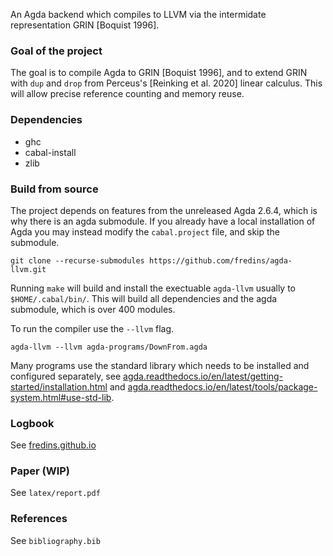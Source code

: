 An Agda backend which compiles to LLVM via the intermidate representation GRIN [Boquist 1996].  

### Goal of the project

The goal is to compile Agda to GRIN [Boquist 1996], and to extend GRIN with `dup` and `drop` from Perceus's [Reinking et al. 2020] linear calculus. This will allow precise reference counting and memory reuse.  

### Dependencies

- ghc
- cabal-install
- zlib

### Build from source

The project depends on features from the unreleased Agda 2.6.4, which is why there is an agda submodule. If you already
have a local installation of Agda you may instead modify the `cabal.project` file, and skip the submodule.  

```
git clone --recurse-submodules https://github.com/fredins/agda-llvm.git
```

Running `make` will build and install the exectuable `agda-llvm` usually to `$HOME/.cabal/bin/`. This will build all dependencies and the agda submodule, which is over 400 modules. 

To run the compiler use the `--llvm` flag.  

```
agda-llvm --llvm agda-programs/DownFrom.agda
```

Many programs use the standard library which needs to be installed and configured separately, see [agda.readthedocs.io/en/latest/getting-started/installation.html](https://agda.readthedocs.io/en/latest/getting-started/installation.html) and [agda.readthedocs.io/en/latest/tools/package-system.html#use-std-lib](https://agda.readthedocs.io/en/latest/tools/package-system.html#use-std-lib).  

### Logbook
See [fredins.github.io](https://fredins.github.io)

### Paper (WIP)

See `latex/report.pdf`

### References
See `bibliography.bib`
